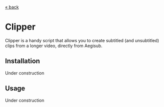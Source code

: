 [« back](../index.md)

# Clipper

Clipper is a handy script that allows you to create subtitled (and unsubtitled) clips from a longer video, directly from Aegisub.

## Installation

Under construction

## Usage

Under construction